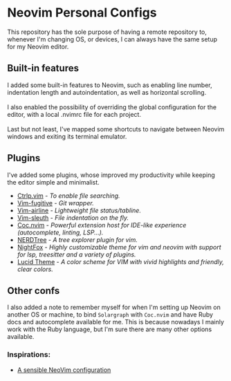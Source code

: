 # Neovim Personal Configs

This repository has the sole purpose of having a remote repository to, whenever I'm changing OS, or devices, I can always 
have the same setup for my Neovim editor.

## Built-in features
I added some built-in features to Neovim, such as enabling line number, indentation length and autoindentation, as well as horizontal scrolling.
<br><br>I also enabled the possibility of overriding the global configuration for the editor, with a local .nvimrc file for each project.
<br><br>Last but not least, I've mapped some shortcuts to navigate between Neovim windows and exiting its terminal emulator.

## Plugins
I've added some plugins, whose improved my productivity while keeping the editor simple and minimalist.

* [Ctrlp.vim](https://github.com/kien/ctrlp.vim) - *To enable file searching.*
* [Vim-fugitive](https://github.com/tpope/vim-fugitive) - *Git wrapper.*
* [Vim-airline](https://github.com/vim-airline/vim-airline) - *Lightweight file status/tabline.*
* [Vim-sleuth](https://github.com/tpope/vim-sleuth) - *File indentation on the fly.*
* [Coc.nvim](https://github.com/neoclide/coc.nvim) - *Powerful extension host for IDE-like experience (autocomplete, linting, LSP...).*
* [NERDTree](https://github.com/preservim/nerdtree) - *A tree explorer plugin for vim.*
* [NightFox](https://github.com/EdenEast/nightfox.nvim) - *Highly customizable theme for vim and neovim with support for lsp, treesitter 
and a variety of plugins.*
* [Lucid Theme](https://github.com/cseelus/vim-colors-lucid) - *A color scheme for VIM with vivid highlights and friendly, clear colors.*

## Other confs
I also added a note to remember myself for when I'm setting up Neovim on another OS or machine, to bind `Solargraph` with `Coc.nvim` and have
Ruby docs and autocomplete available for me. This is because nowadays I mainly work with the Ruby language, but I'm sure there are many other options
available.

### Inspirations: 
 * [A sensible NeoVim configuration](https://alicegg.tech/2022/04/20/vim-plugins.html)
